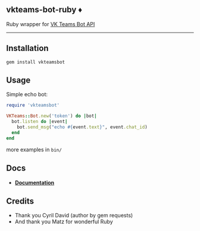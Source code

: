 
vkteams-bot-ruby :diamonds:
------------
Ruby wrapper for [VK Teams Bot API](https://myteam.mail.ru/botapi/)

----

## Installation 
```
gem install vkteamsbot
```

## Usage
Simple echo bot:
```ruby
require 'vkteamsbot'

VKTeams::Bot.new('token') do |bot|
  bot.listen do |event|
    bot.send_msg("echo #{event.text}", event.chat_id)
  end
end
```
more examples in `bin/`

## Docs
* **[Documentation](./doc/overview.md)**

## Credits
* Thank you Cyril David (author by gem requests)
* And thank you Matz for wonderful Ruby